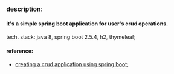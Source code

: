 ### description:
#### it's a simple spring boot application for user's crud operations.

tech. stack:
java 8,
spring boot 2.5.4,
h2,
thymeleaf;

#### reference:
* [creating a crud application using spring boot;](https://www.youtube.com/watch?v=NA6n1Xu7o_g&ab_channel=EugeneSuleimanov)
